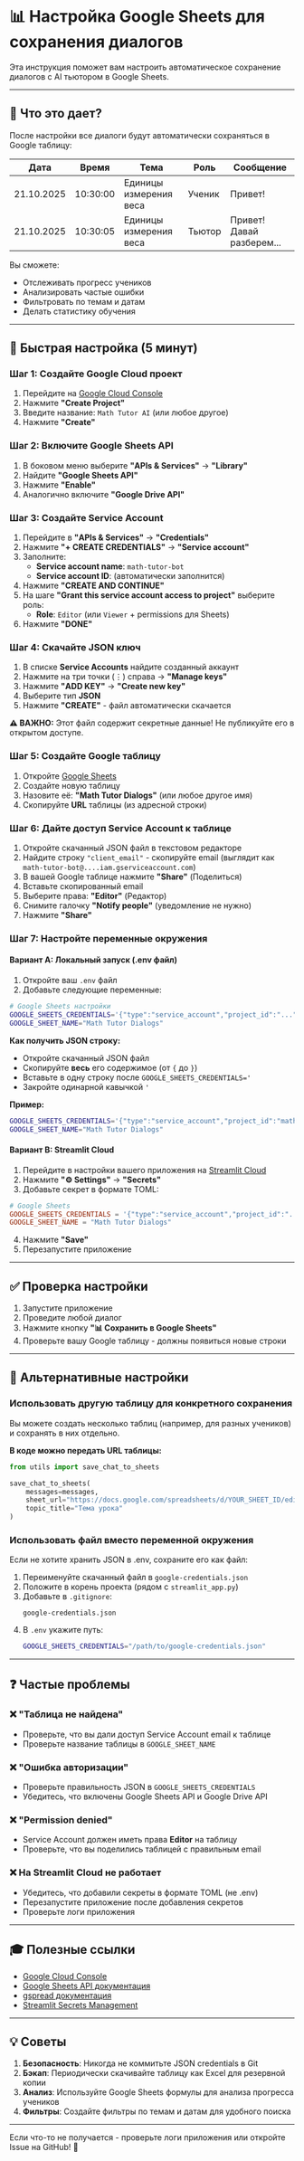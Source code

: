 # 📊 Настройка Google Sheets для сохранения диалогов

Эта инструкция поможет вам настроить автоматическое сохранение диалогов с AI тьютором в Google Sheets.

---

## 🎯 Что это дает?

После настройки все диалоги будут автоматически сохраняться в Google таблицу:

| Дата | Время | Тема | Роль | Сообщение |
|------|-------|------|------|-----------|
| 21.10.2025 | 10:30:00 | Единицы измерения веса | Ученик | Привет! |
| 21.10.2025 | 10:30:05 | Единицы измерения веса | Тьютор | Привет! Давай разберем... |

Вы сможете:
- Отслеживать прогресс учеников
- Анализировать частые ошибки
- Фильтровать по темам и датам
- Делать статистику обучения

---

## 🚀 Быстрая настройка (5 минут)

### Шаг 1: Создайте Google Cloud проект

1. Перейдите на [Google Cloud Console](https://console.cloud.google.com/)
2. Нажмите **"Create Project"**
3. Введите название: `Math Tutor AI` (или любое другое)
4. Нажмите **"Create"**

### Шаг 2: Включите Google Sheets API

1. В боковом меню выберите **"APIs & Services"** → **"Library"**
2. Найдите **"Google Sheets API"**
3. Нажмите **"Enable"**
4. Аналогично включите **"Google Drive API"**

### Шаг 3: Создайте Service Account

1. Перейдите в **"APIs & Services"** → **"Credentials"**
2. Нажмите **"+ CREATE CREDENTIALS"** → **"Service account"**
3. Заполните:
   - **Service account name**: `math-tutor-bot`
   - **Service account ID**: (автоматически заполнится)
4. Нажмите **"CREATE AND CONTINUE"**
5. На шаге **"Grant this service account access to project"** выберите роль:
   - **Role**: `Editor` (или `Viewer` + permissions для Sheets)
6. Нажмите **"DONE"**

### Шаг 4: Скачайте JSON ключ

1. В списке **Service Accounts** найдите созданный аккаунт
2. Нажмите на три точки (⋮) справа → **"Manage keys"**
3. Нажмите **"ADD KEY"** → **"Create new key"**
4. Выберите тип **JSON**
5. Нажмите **"CREATE"** - файл автоматически скачается

**⚠️ ВАЖНО:** Этот файл содержит секретные данные! Не публикуйте его в открытом доступе.

### Шаг 5: Создайте Google таблицу

1. Откройте [Google Sheets](https://sheets.google.com/)
2. Создайте новую таблицу
3. Назовите её: **"Math Tutor Dialogs"** (или любое другое имя)
4. Скопируйте **URL** таблицы (из адресной строки)

### Шаг 6: Дайте доступ Service Account к таблице

1. Откройте скачанный JSON файл в текстовом редакторе
2. Найдите строку `"client_email"` - скопируйте email (выглядит как `math-tutor-bot@....iam.gserviceaccount.com`)
3. В вашей Google таблице нажмите **"Share"** (Поделиться)
4. Вставьте скопированный email
5. Выберите права: **"Editor"** (Редактор)
6. Снимите галочку **"Notify people"** (уведомление не нужно)
7. Нажмите **"Share"**

### Шаг 7: Настройте переменные окружения

#### Вариант A: Локальный запуск (.env файл)

1. Откройте ваш `.env` файл
2. Добавьте следующие переменные:

```bash
# Google Sheets настройки
GOOGLE_SHEETS_CREDENTIALS='{"type":"service_account","project_id":"...","private_key":"...","client_email":"..."}'
GOOGLE_SHEET_NAME="Math Tutor Dialogs"
```

**Как получить JSON строку:**
- Откройте скачанный JSON файл
- Скопируйте **весь** его содержимое (от `{` до `}`)
- Вставьте в одну строку после `GOOGLE_SHEETS_CREDENTIALS='`
- Закройте одинарной кавычкой `'`

**Пример:**
```bash
GOOGLE_SHEETS_CREDENTIALS='{"type":"service_account","project_id":"math-tutor-ai","private_key_id":"abc123...","private_key":"-----BEGIN PRIVATE KEY-----\nMIIE...","client_email":"math-tutor-bot@math-tutor-ai.iam.gserviceaccount.com","client_id":"1234567890"}'
GOOGLE_SHEET_NAME="Math Tutor Dialogs"
```

#### Вариант B: Streamlit Cloud

1. Перейдите в настройки вашего приложения на [Streamlit Cloud](https://share.streamlit.io/)
2. Нажмите **"⚙️ Settings"** → **"Secrets"**
3. Добавьте секрет в формате TOML:

```toml
# Google Sheets
GOOGLE_SHEETS_CREDENTIALS = '{"type":"service_account","project_id":"...","private_key":"...","client_email":"..."}'
GOOGLE_SHEET_NAME = "Math Tutor Dialogs"
```

4. Нажмите **"Save"**
5. Перезапустите приложение

---

## ✅ Проверка настройки

1. Запустите приложение
2. Проведите любой диалог
3. Нажмите кнопку **"📊 Сохранить в Google Sheets"**
4. Проверьте вашу Google таблицу - должны появиться новые строки

---

## 🔧 Альтернативные настройки

### Использовать другую таблицу для конкретного сохранения

Вы можете создать несколько таблиц (например, для разных учеников) и сохранять в них отдельно.

**В коде можно передать URL таблицы:**

```python
from utils import save_chat_to_sheets

save_chat_to_sheets(
    messages=messages,
    sheet_url="https://docs.google.com/spreadsheets/d/YOUR_SHEET_ID/edit",
    topic_title="Тема урока"
)
```

### Использовать файл вместо переменной окружения

Если не хотите хранить JSON в .env, сохраните его как файл:

1. Переименуйте скачанный файл в `google-credentials.json`
2. Положите в корень проекта (рядом с `streamlit_app.py`)
3. Добавьте в `.gitignore`:
   ```
   google-credentials.json
   ```
4. В `.env` укажите путь:
   ```bash
   GOOGLE_SHEETS_CREDENTIALS="/path/to/google-credentials.json"
   ```

---

## ❓ Частые проблемы

### ❌ "Таблица не найдена"
- Проверьте, что вы дали доступ Service Account email к таблице
- Проверьте название таблицы в `GOOGLE_SHEET_NAME`

### ❌ "Ошибка авторизации"
- Проверьте правильность JSON в `GOOGLE_SHEETS_CREDENTIALS`
- Убедитесь, что включены Google Sheets API и Google Drive API

### ❌ "Permission denied"
- Service Account должен иметь права **Editor** на таблицу
- Проверьте, что вы поделились таблицей с правильным email

### ❌ На Streamlit Cloud не работает
- Убедитесь, что добавили секреты в формате TOML (не .env)
- Перезапустите приложение после добавления секретов
- Проверьте логи приложения

---

## 🎓 Полезные ссылки

- [Google Cloud Console](https://console.cloud.google.com/)
- [Google Sheets API документация](https://developers.google.com/sheets/api)
- [gspread документация](https://docs.gspread.org/)
- [Streamlit Secrets Management](https://docs.streamlit.io/streamlit-community-cloud/deploy-your-app/secrets-management)

---

## 💡 Советы

1. **Безопасность**: Никогда не коммитьте JSON credentials в Git
2. **Бэкап**: Периодически скачивайте таблицу как Excel для резервной копии
3. **Анализ**: Используйте Google Sheets формулы для анализа прогресса учеников
4. **Фильтры**: Создайте фильтры по темам и датам для удобного поиска

---

Если что-то не получается - проверьте логи приложения или откройте Issue на GitHub! 🚀
